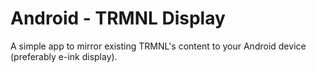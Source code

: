 # Android - TRMNL Display
A simple app to mirror existing TRMNL's content to your Android device (preferably e-ink display).
